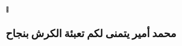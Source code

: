 <!DOCTYPE html>
<html lang="ar">
<head>
    <meta charset="UTF-8">
    <meta name="viewport" content="width=device-width, initial-scale=1.0">
    <title>رمضان كريم</title>
    <link rel="stylesheet" href="style.css"> <!-- ربط ملف CSS -->
</head>
<body>
    <div class="ramadan-container">
        <div class="crescent">🌙</div> <!-- الهلال -->
        <h1>محمد أمير يتمنى لكم تعبئة الكرش بنجاح</h1>
    </div>
</body>
</html>
